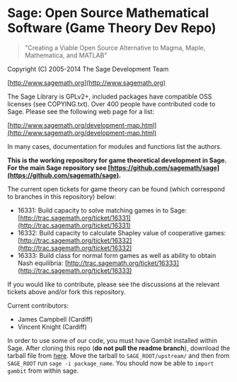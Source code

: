 # Sage: Open Source Mathematical Software (Game Theory Dev Repo)

> "Creating a Viable Open Source Alternative to
>     Magma, Maple, Mathematica, and MATLAB"

Copyright (C) 2005-2014 The Sage Development Team

[http://www.sagemath.org](http://www.sagemath.org)

The Sage Library is GPLv2+, included packages have compatible OSS
licenses (see COPYING.txt). Over 400 people have contributed code to
Sage. Please see the following web page for a list:

[http://www.sagemath.org/development-map.html](http://www.sagemath.org/development-map.html)

In many cases, documentation for modules and functions list the
authors.

**This is the working repository for game theoretical development in Sage. For the main Sage repository see [https://github.com/sagemath/sage](https://github.com/sagemath/sage).**

The current open tickets for game theory can be found (which correspond to branches in this repository) below:

- 16331: Build capacity to solve matching games in to Sage: [http://trac.sagemath.org/ticket/16331](http://trac.sagemath.org/ticket/16331)
- 16332: Build capacity to calculate Shapley value of cooperative games: [http://trac.sagemath.org/ticket/16332](http://trac.sagemath.org/ticket/16332)
- 16333: Build class for normal form games as well as ability to obtain Nash equilibria: [http://trac.sagemath.org/ticket/16333](http://trac.sagemath.org/ticket/16333)

If you would like to contribute, please see the discussions at the relevant tickets above and/or fork this repository.

Current contributors:

- James Campbell (Cardiff)
- Vincent Knight (Cardiff)


In order to use some of our code, you must have Gambit installed within Sage. After cloning this repo (**do not pull the readme branch**), download the tarball file from [here](http://sourceforge.net/projects/gambit/files/gambit13/).
Move the tarball to ``SAGE_ROOT/upstream/`` and then from ``SAGE_ROOT`` run ``sage -i package_name``.
You should now be able to ``import gambit`` from within sage.
